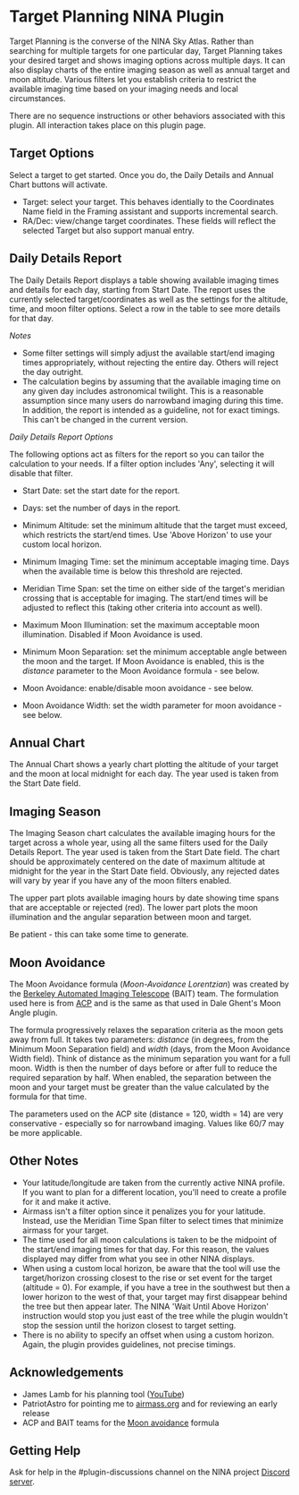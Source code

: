 # Target Planning NINA Plugin

Target Planning is the converse of the NINA Sky Atlas.  Rather than searching for multiple targets for one particular day, Target Planning takes your desired target and shows imaging options across multiple days.  It can also display charts of the entire imaging season as well as annual target and moon altitude.  Various filters let you establish criteria to restrict the available imaging time based on your imaging needs and local circumstances.

There are no sequence instructions or other behaviors associated with this plugin.  All interaction takes place on this plugin page.

## Target Options ##
Select a target to get started.  Once you do, the Daily Details and Annual Chart buttons will activate.
* Target: select your target.  This behaves identially to the Coordinates Name field in the Framing assistant and supports incremental search.
* RA/Dec: view/change target coordinates.  These fields will reflect the selected Target but also support manual entry.

## Daily Details Report ##
The Daily Details Report displays a table showing available imaging times and details for each day, starting from Start Date.  The report uses the currently selected target/coordinates as well as the settings for the altitude, time, and moon filter options.  Select a row in the table to see more details for that day.

*Notes*
* Some filter settings will simply adjust the available start/end imaging times appropriately, without rejecting the entire day.  Others will reject the day outright.
* The calculation begins by assuming that the available imaging time on any given day includes astronomical twilight.  This is a reasonable assumption since many users do narrowband imaging during this time.  In addition, the report is intended as a guideline, not for exact timings.  This can't be changed in the current version.

*Daily Details Report Options*

The following options act as filters for the report so you can tailor the calculation to your needs.  If a filter option includes 'Any', selecting it will disable that filter.

* Start Date: set the start date for the report.
* Days: set the number of days in the report.
* Minimum Altitude: set the minimum altitude that the target must exceed, which restricts the start/end times.  Use 'Above Horizon' to use your custom local horizon.
* Minimum Imaging Time: set the minimum acceptable imaging time.  Days when the available time is below this threshold are rejected.
* Meridian Time Span: set the time on either side of the target's meridian crossing that is acceptable for imaging.  The start/end times will be adjusted to reflect this (taking other criteria into account as well).

* Maximum Moon Illumination: set the maximum acceptable moon illumination.  Disabled if Moon Avoidance is used.
* Minimum Moon Separation: set the minimum acceptable angle between the moon and the target.  If Moon Avoidance is enabled, this is the *distance* parameter to the Moon Avoidance formula - see below.
* Moon Avoidance: enable/disable moon avoidance - see below.
* Moon Avoidance Width: set the width parameter for moon avoidance - see below.

## Annual Chart ##
The Annual Chart shows a yearly chart plotting the altitude of your target and the moon at local midnight for each day.  The year used is taken from the Start Date field.

## Imaging Season ##
The Imaging Season chart calculates the available imaging hours for the target across a whole year, using all the same filters used for the Daily Details Report.  The year used is taken from the Start Date field.  The chart should be approximately centered on the date of maximum altitude at midnight for the year in the Start Date field.  Obviously, any rejected dates will vary by year if you have any of the moon filters enabled.

The upper part plots available imaging hours by date showing time spans that are acceptable or rejected (red).  The lower part plots the moon illumination and the angular separation between moon and target.

Be patient - this can take some time to generate.

## Moon Avoidance ##
The Moon Avoidance formula (*Moon-Avoidance Lorentzian*) was created by the [Berkeley Automated Imaging Telescope](http://astron.berkeley.edu/~bait/) (BAIT) team.  The formulation used here is from [ACP](http://bobdenny.com/ar/RefDocs/HelpFiles/ACPScheduler81Help/Constraints.htm) and is the same as that used in Dale Ghent's Moon Angle plugin.

The formula progressively relaxes the separation criteria as the moon gets away from full.  It takes two parameters: *distance* (in degrees, from the Minimum Moon Separation field) and *width* (days, from the Moon Avoidance Width field).  Think of distance as the minimum separation you want for a full moon.  Width is then the number of days before or after full to reduce the required separation by half.  When enabled, the separation between the moon and your target must be greater than the value calculated by the formula for that time.

The parameters used on the ACP site (distance = 120, width = 14) are very conservative - especially so for narrowband imaging.  Values like 60/7 may be more applicable.

## Other Notes ##
* Your latitude/longitude are taken from the currently active NINA profile.  If you want to plan for a different location, you'll need to create a profile for it and make it active.
* Airmass isn't a filter option since it penalizes you for your latitude.  Instead, use the Meridian Time Span filter to select times that minimize airmass for your target.
* The time used for all moon calculations is taken to be the midpoint of the start/end imaging times for that day.  For this reason, the values displayed may differ from what you see in other NINA displays.
* When using a custom local horizon, be aware that the tool will use the target/horizon crossing closest to the rise or set event for the target (altitude = 0).  For example, if you have a tree in the southwest but then a lower horizon to the west of that, your target may first disappear behind the tree but then appear later.  The NINA 'Wait Until Above Horizon' instruction would stop you just east of the tree while the plugin wouldn't stop the session until the horizon closest to target setting.
* There is no ability to specify an offset when using a custom horizon.  Again, the plugin provides guidelines, not precise timings.

## Acknowledgements ##
* James Lamb for his planning tool ([YouTube](https://www.youtube.com/watch?v=kM8Jy1Kwhr8&t=1s))
* PatriotAstro for pointing me to [airmass.org](https://airmass.org/) and for reviewing an early release
* ACP and BAIT teams for the [Moon avoidance](http://bobdenny.com/ar/RefDocs/HelpFiles/ACPScheduler81Help/Constraints.htm) formula

## Getting Help
Ask for help in the #plugin-discussions channel on the NINA project [Discord server](https://discord.com/invite/rWRbVbw).
